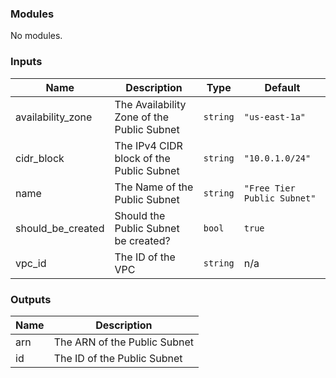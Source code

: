 <!-- BEGIN_TF_DOCS -->
### Modules

No modules.

### Inputs

| Name | Description | Type | Default |
|------|-------------|------|---------|
| availability\_zone | The Availability Zone of the Public Subnet | `string` | `"us-east-1a"` |
| cidr\_block | The IPv4 CIDR block of the Public Subnet | `string` | `"10.0.1.0/24"` |
| name | The Name of the Public Subnet | `string` | `"Free Tier Public Subnet"` |
| should\_be\_created | Should the Public Subnet be created? | `bool` | `true` |
| vpc\_id | The ID of the VPC | `string` | n/a |

### Outputs

| Name | Description |
|------|-------------|
| arn | The ARN of the Public Subnet |
| id | The ID of the Public Subnet |
<!-- END_TF_DOCS -->

